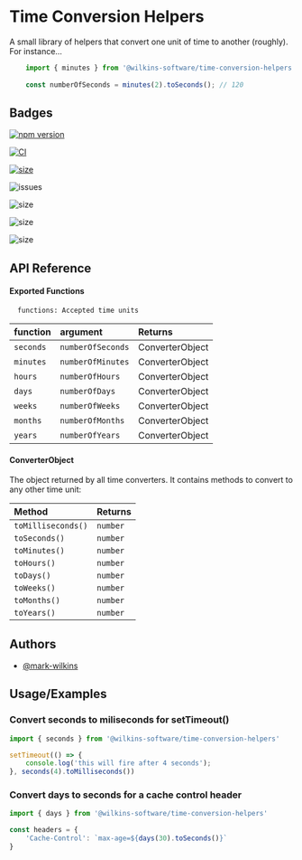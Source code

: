 
# Time Conversion Helpers

A small library of helpers that convert one unit of time to another (roughly). For instance...
```ts
    import { minutes } from '@wilkins-software/time-conversion-helpers';
    
    const numberOfSeconds = minutes(2).toSeconds(); // 120
```


## Badges

[![npm version](https://badge.fury.io/js/@wilkins-software%2Ftime-conversion-helpers.svg)](https://badge.fury.io/js/@wilkins-software%2Ftime-conversion-helpers)

[![CI](https://github.com/Wilkins-Software/time-conversion-helpers/actions/workflows/main.yml/badge.svg)](https://github.com/Wilkins-Software/time-conversion-helpers/actions/workflows/main.yml)

[![size](https://github.com/Wilkins-Software/time-conversion-helpers/actions/workflows/size.yml/badge.svg)](https://github.com/Wilkins-Software/time-conversion-helpers/actions/workflows/size.yml)

![issues](https://img.shields.io/github/issues/Wilkins-Software/time-conversion-helpers)

![size](https://img.shields.io/github/forks/Wilkins-Software/time-conversion-helpers)

![size](https://img.shields.io/github/stars/Wilkins-Software/time-conversion-helpers)

![size](https://img.shields.io/github/license/Wilkins-Software/time-conversion-helpers)




## API Reference

#### Exported Functions

```
  functions: Accepted time units
```

| function  | argument          | Returns                |
| :-------- | :-------          | :----------------------|
| `seconds` | `numberOfSeconds` | ConverterObject        |
| `minutes` | `numberOfMinutes` | ConverterObject        |
| `hours`   | `numberOfHours`   | ConverterObject        |
| `days`    | `numberOfDays`    | ConverterObject        |
| `weeks`   | `numberOfWeeks`   | ConverterObject        |
| `months`  | `numberOfMonths`  | ConverterObject        |
| `years`   | `numberOfYears`   | ConverterObject        |

#### ConverterObject

The object returned by all time converters. It contains methods to convert to any other time unit:

| Method             | Returns    
| :--------          | :------- | 
| `toMilliseconds()` | `number` | 
| `toSeconds()`      | `number` | 
| `toMinutes()`      | `number` |
| `toHours()`        | `number` | 
| `toDays()`         | `number` | 
| `toWeeks()`        | `number` | 
| `toMonths()`       | `number` | 
| `toYears()`        | `number` | 



## Authors

- [@mark-wilkins](https://github.com/mwilkins91)


## Usage/Examples

### Convert seconds to miliseconds for setTimeout()

```typescript
import { seconds } from '@wilkins-software/time-conversion-helpers'

setTimeout(() => {
    console.log('this will fire after 4 seconds');
}, seconds(4).toMilliseconds())

```

### Convert days to seconds for a cache control header

```typescript
import { days } from '@wilkins-software/time-conversion-helpers'

const headers = {
    'Cache-Control': `max-age=${days(30).toSeconds()}`
}

```
